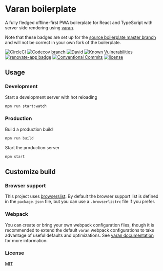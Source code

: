 # Varan boilerplate

A fully fledged offline-first PWA boilerplate for React and TypeScript with server side rendering using [varan](https://github.com/ersims/varan). 

Note that these badges are set up for the [source boilerplate master branch](https://github.com/ersims/varan-boilerplate/tree/master) and will not be correct in your own fork of the boilerplate.

[![CircleCI][circleci-image]][circleci-url]
[![Codecov branch][codecov-image]][codecov-url]
[![David][david-image]][david-url]
[![Known Vulnerabilities][snyk-image]][snyk-url]
[![renovate-app badge][renovate-image]][renovate-url]
[![Conventional Commits][conventional-commits-image]][conventional-commits-url]
[![license][license-image]][license-url]

## Usage

### Development

Start a development server with hot reloading

```bash
npm run start:watch
```

### Production

Build a production build

```bash
npm run build
```

Start the production server

```bash
npm start
```

## Customize build

### Browser support

This project uses [browserslist](https://github.com/browserslist/browserslist). By default the browser support list is defined in the `package.json` file, but you can use a `.browserlistrc` file if you prefer.

### Webpack

You can create or bring your own webpack configuration files, though it is recommended to extend the default `varan` webpack configurations to take advantage of useful defaults and optimizations. See [varan documentation](https://github.com/ersims/varan) for more information.

### License

  [MIT](LICENSE.md)


[circleci-url]: https://circleci.com/gh/ersims/varan-boilerplate/tree/master
[circleci-image]: https://img.shields.io/circleci/project/github/ersims/varan-boilerplate/master.svg
[codecov-url]: https://codecov.io/gh/ersims/varan-boilerplate/tree/master
[codecov-image]: https://img.shields.io/codecov/c/github/ersims/varan-boilerplate/master.svg
[david-url]: https://david-dm.org/ersims/varan-boilerplate/master
[david-image]: https://img.shields.io/david/ersims/varan-boilerplate/master.svg
[snyk-url]: https://snyk.io/test/github/ersims/varan-boilerplate/master
[snyk-image]: https://snyk.io/test/github/ersims/varan-boilerplate/master/badge.svg
[renovate-url]: https://renovateapp.com/
[renovate-image]: https://img.shields.io/badge/renovate-app-blue.svg
[conventional-commits-image]: https://img.shields.io/badge/Conventional%20Commits-1.0.0-yellow.svg
[conventional-commits-url]: https://conventionalcommits.org/
[license-url]: https://github.com/ersims/varan-boilerplate/blob/master/LICENSE.md
[license-image]: https://img.shields.io/github/license/ersims/varan-boilerplate.svg
